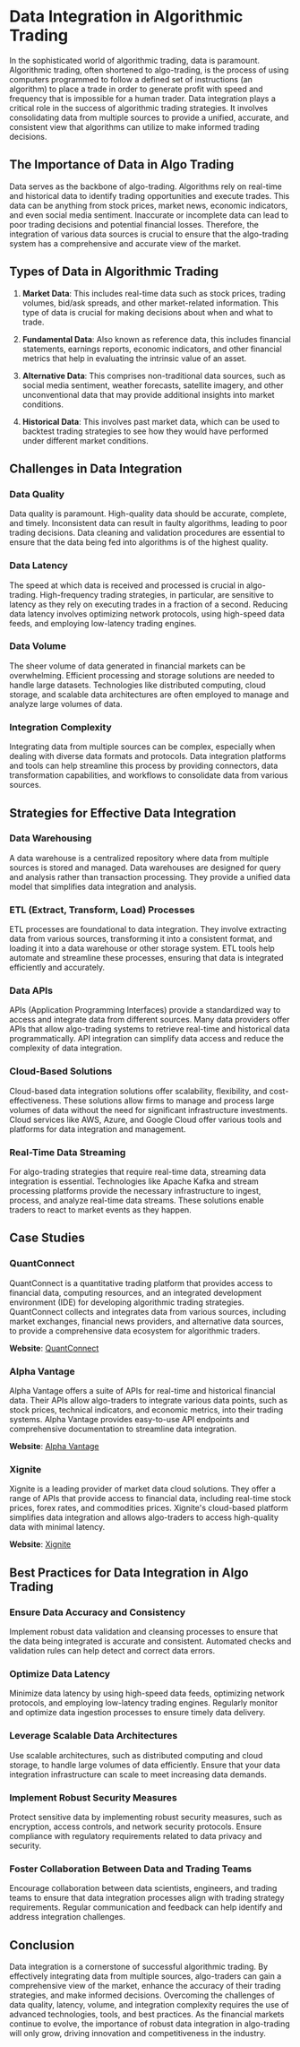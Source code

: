 # Data Integration in Algorithmic Trading

In the sophisticated world of algorithmic trading, data is paramount. Algorithmic trading, often shortened to algo-trading, is the process of using computers programmed to follow a defined set of instructions (an algorithm) to place a trade in order to generate profit with speed and frequency that is impossible for a human trader. Data integration plays a critical role in the success of algorithmic trading strategies. It involves consolidating data from multiple sources to provide a unified, accurate, and consistent view that algorithms can utilize to make informed trading decisions. 

## The Importance of Data in Algo Trading

Data serves as the backbone of algo-trading. Algorithms rely on real-time and historical data to identify trading opportunities and execute trades. This data can be anything from stock prices, market news, economic indicators, and even social media sentiment. Inaccurate or incomplete data can lead to poor trading decisions and potential financial losses. Therefore, the integration of various data sources is crucial to ensure that the algo-trading system has a comprehensive and accurate view of the market.

## Types of Data in Algorithmic Trading

1. **Market Data**: This includes real-time data such as stock prices, trading volumes, bid/ask spreads, and other market-related information. This type of data is crucial for making decisions about when and what to trade.

2. **Fundamental Data**: Also known as reference data, this includes financial statements, earnings reports, economic indicators, and other financial metrics that help in evaluating the intrinsic value of an asset.

3. **Alternative Data**: This comprises non-traditional data sources, such as social media sentiment, weather forecasts, satellite imagery, and other unconventional data that may provide additional insights into market conditions.

4. **Historical Data**: This involves past market data, which can be used to backtest trading strategies to see how they would have performed under different market conditions.

## Challenges in Data Integration

### Data Quality

Data quality is paramount. High-quality data should be accurate, complete, and timely. Inconsistent data can result in faulty algorithms, leading to poor trading decisions. Data cleaning and validation procedures are essential to ensure that the data being fed into algorithms is of the highest quality.

### Data Latency

The speed at which data is received and processed is crucial in algo-trading. High-frequency trading strategies, in particular, are sensitive to latency as they rely on executing trades in a fraction of a second. Reducing data latency involves optimizing network protocols, using high-speed data feeds, and employing low-latency trading engines.

### Data Volume

The sheer volume of data generated in financial markets can be overwhelming. Efficient processing and storage solutions are needed to handle large datasets. Technologies like distributed computing, cloud storage, and scalable data architectures are often employed to manage and analyze large volumes of data.

### Integration Complexity

Integrating data from multiple sources can be complex, especially when dealing with diverse data formats and protocols. Data integration platforms and tools can help streamline this process by providing connectors, data transformation capabilities, and workflows to consolidate data from various sources.

## Strategies for Effective Data Integration

### Data Warehousing

A data warehouse is a centralized repository where data from multiple sources is stored and managed. Data warehouses are designed for query and analysis rather than transaction processing. They provide a unified data model that simplifies data integration and analysis.

### ETL (Extract, Transform, Load) Processes

ETL processes are foundational to data integration. They involve extracting data from various sources, transforming it into a consistent format, and loading it into a data warehouse or other storage system. ETL tools help automate and streamline these processes, ensuring that data is integrated efficiently and accurately.

### Data APIs

APIs (Application Programming Interfaces) provide a standardized way to access and integrate data from different sources. Many data providers offer APIs that allow algo-trading systems to retrieve real-time and historical data programmatically. API integration can simplify data access and reduce the complexity of data integration.

### Cloud-Based Solutions

Cloud-based data integration solutions offer scalability, flexibility, and cost-effectiveness. These solutions allow firms to manage and process large volumes of data without the need for significant infrastructure investments. Cloud services like AWS, Azure, and Google Cloud offer various tools and platforms for data integration and management.

### Real-Time Data Streaming

For algo-trading strategies that require real-time data, streaming data integration is essential. Technologies like Apache Kafka and stream processing platforms provide the necessary infrastructure to ingest, process, and analyze real-time data streams. These solutions enable traders to react to market events as they happen.

## Case Studies

### QuantConnect

QuantConnect is a quantitative trading platform that provides access to financial data, computing resources, and an integrated development environment (IDE) for developing algorithmic trading strategies. QuantConnect collects and integrates data from various sources, including market exchanges, financial news providers, and alternative data sources, to provide a comprehensive data ecosystem for algorithmic traders.

**Website**: [QuantConnect](https://www.quantconnect.com/)

### Alpha Vantage

Alpha Vantage offers a suite of APIs for real-time and historical financial data. Their APIs allow algo-traders to integrate various data points, such as stock prices, technical indicators, and economic metrics, into their trading systems. Alpha Vantage provides easy-to-use API endpoints and comprehensive documentation to streamline data integration.

**Website**: [Alpha Vantage](https://www.alphavantage.co/)

### Xignite

Xignite is a leading provider of market data cloud solutions. They offer a range of APIs that provide access to financial data, including real-time stock prices, forex rates, and commodities prices. Xignite's cloud-based platform simplifies data integration and allows algo-traders to access high-quality data with minimal latency.

**Website**: [Xignite](https://www.xignite.com/)

## Best Practices for Data Integration in Algo Trading

### Ensure Data Accuracy and Consistency

Implement robust data validation and cleansing processes to ensure that the data being integrated is accurate and consistent. Automated checks and validation rules can help detect and correct data errors.

### Optimize Data Latency

Minimize data latency by using high-speed data feeds, optimizing network protocols, and employing low-latency trading engines. Regularly monitor and optimize data ingestion processes to ensure timely data delivery.

### Leverage Scalable Data Architectures

Use scalable architectures, such as distributed computing and cloud storage, to handle large volumes of data efficiently. Ensure that your data integration infrastructure can scale to meet increasing data demands.

### Implement Robust Security Measures

Protect sensitive data by implementing robust security measures, such as encryption, access controls, and network security protocols. Ensure compliance with regulatory requirements related to data privacy and security.

### Foster Collaboration Between Data and Trading Teams

Encourage collaboration between data scientists, engineers, and trading teams to ensure that data integration processes align with trading strategy requirements. Regular communication and feedback can help identify and address integration challenges.

## Conclusion

Data integration is a cornerstone of successful algorithmic trading. By effectively integrating data from multiple sources, algo-traders can gain a comprehensive view of the market, enhance the accuracy of their trading strategies, and make informed decisions. Overcoming the challenges of data quality, latency, volume, and integration complexity requires the use of advanced technologies, tools, and best practices. As the financial markets continue to evolve, the importance of robust data integration in algo-trading will only grow, driving innovation and competitiveness in the industry.
